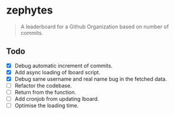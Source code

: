 # zephytes

> A leaderboard for a Github Organization based on number of commits.

## Todo

- [x] Debug automatic increment of commits.
- [x] Add async loading of lboard script.
- [x] Debug same username and real name bug in the fetched data.
- [ ] Refactor the codebase.
- [ ] Return from the function.
- [ ] Add cronjob from updating lboard.
- [ ] Optimise the loading time.
